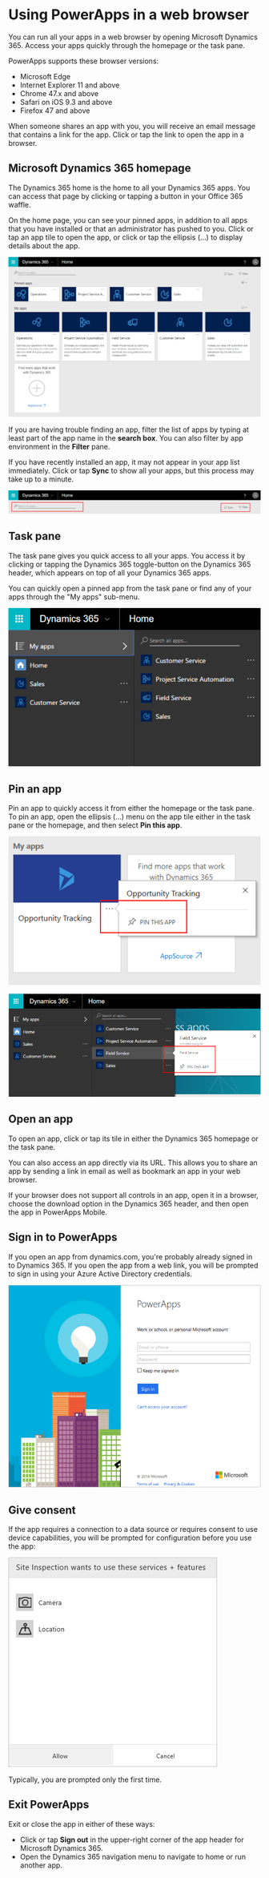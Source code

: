 <properties
    pageTitle="Use apps in a web browser | Microsoft PowerApps"
    description="Walkthrough of how to use apps in the web browser"
    services=""
    suite="powerapps"
    documentationCenter="na"
    authors="fikaradz"
    manager="anneta"
    editor=""
    tags=""
 />
<tags
    ms.service="powerapps"
    ms.devlang="na"
    ms.topic="article"
    ms.tgt_pltfrm="na"
    ms.workload="na"
    ms.date="10/12/2016"
    ms.author="fikaradz"/>

# Using PowerApps in a web browser #
You can run all your apps in a web browser by opening Microsoft Dynamics 365. Access your apps quickly through the homepage or the task pane.

PowerApps supports these browser versions:
* Microsoft Edge
* Internet Explorer 11 and above
* Chrome 47.x and above
* Safari on iOS 9.3 and above
* Firefox 47 and above

When someone shares an app with you, you will receive an email message that contains a link for the app. Click or tap the link to open the app in a browser.

## Microsoft Dynamics 365 homepage ##
The Dynamics 365 home is the home to all your Dynamics 365 apps. You can access that page by clicking or tapping a button in your Office 365 waffle.  

On the home page, you can see your pinned apps, in addition to all apps that you have installed or that an administrator has pushed to you. Click or tap an app tile to open the app, or click or tap the ellipsis (...) to display details about the app.

![Connection](./media/run-app-browser/dynamics-365-home.png)

If you are having trouble finding an app, filter the list of apps by typing at least part of the app name in the **search box**. You can also filter by app environment in the **Filter** pane.

If you have recently installed an app, it may not appear in your app list immediately. Click or tap **Sync** to show all your apps, but this process may take up to a minute.

![Connection](./media/run-app-browser/search-sync-filter.png)

## Task pane ##
The task pane gives you quick access to all your apps. You access it by clicking or tapping the Dynamics 365 toggle-button on the Dynamics 365 header, which appears on top of all your Dynamics 365 apps.

You can quickly open a pinned app from the task pane or find any of your apps through the "My apps" sub-menu.

![Connection](./media/run-app-browser/taskpane.png)

## Pin an app ##
Pin an app to quickly access it from either the homepage or the task pane. To pin an app, open the ellipsis (...) menu on the app tile either in the task pane or the homepage, and then select **Pin this app**.

![Connection](./media/run-app-browser/homepage-pin.png)

![Connection](./media/run-app-browser/taskpane-pin.png)

## Open an app ##
To open an app, click or tap its tile in either the Dynamics 365 homepage or the task pane.

You can also access an app directly via its URL. This allows you to share an app by sending a link in email as well as bookmark an app in your web browser.

If your browser does not support all controls in an app, open it in a browser, choose the download option in the Dynamics 365 header, and then open the app in PowerApps Mobile.  

## Sign in to PowerApps ##
If you open an app from dynamics.com, you're probably already signed in to Dynamics 365. If you open the app from a web link, you will be prompted to sign in using your Azure Active Directory credentials.

![Connection](./media/run-app-browser/web-login.png)

## Give consent ##
If the app requires a connection to a data source or requires consent to use device capabilities, you will be prompted for configuration before you use the app:  

![Connection](./media/run-app-browser/app-connection.png)

Typically, you are prompted only the first time.

## Exit PowerApps ##
Exit or close the app in either of these ways:
- Click or tap **Sign out** in the upper-right corner of the app header for Microsoft Dynamics 365.
- Open the Dynamics 365 navigation menu to navigate to home or run another app.
